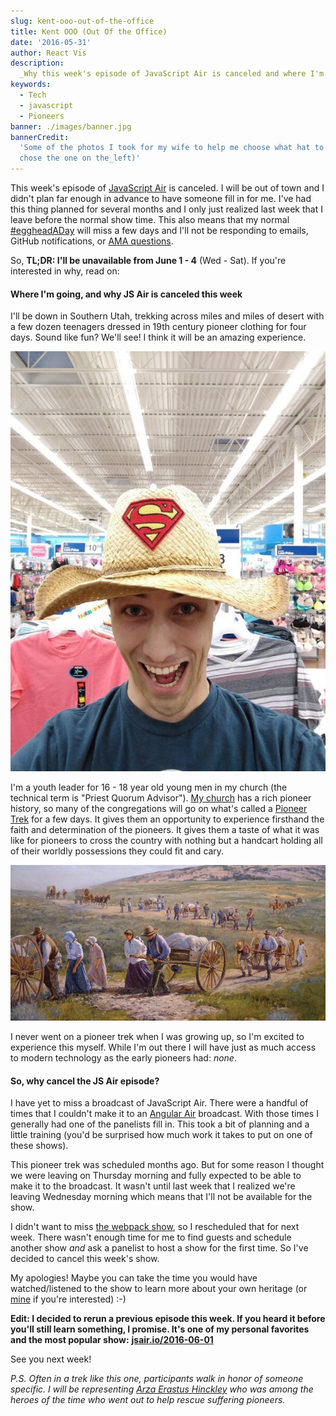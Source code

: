 ```yaml
---
slug: kent-ooo-out-of-the-office
title: Kent OOO (Out Of the Office)
date: '2016-05-31'
author: React Vis
description:
  _Why this week's episode of JavaScript Air is canceled and where I'm going..._
keywords:
  - Tech
  - javascript
  - Pioneers
banner: ./images/banner.jpg
bannerCredit:
  'Some of the photos I took for my wife to help me choose what hat to get (we
  chose the one on the_left)'
---
```


This week's episode of [JavaScript Air](https://javascriptair.com) is canceled.
I will be out of town and I didn't plan far enough in advance to have someone
fill in for me. I've had this thing planned for several months and I only just
realized last week that I leave before the normal show time. This also means
that my normal
[#eggheadADay](https://twitter.com/search?q=from%3Areact-vis%20%23eggheadADay&src=typd)
will miss a few days and I'll not be responding to emails, GitHub notifications,
or [AMA questions](https://github.com/react-vis/ama).

So, **TL;DR: I'll be unavailable from June 1 - 4** (Wed - Sat). If you're
interested in why, read on:

#### Where I'm going, and why JS Air is canceled this week

I'll be down in Southern Utah, trekking across miles and miles of desert with a
few dozen teenagers dressed in 19th century pioneer clothing for four days.
Sound like fun? We'll see! I think it will be an amazing experience.

![me wearing an awesome hat with a superman logo](./images/0.jpeg)

I'm a youth leader for 16 - 18 year old young men in my church (the technical
term is "Priest Quorum Advisor"). [My church](https://mormon.org) has a rich
pioneer history, so many of the congregations will go on what's called a
[Pioneer Trek](https://www.lds.org/youth/activities/stake-and-multistake-activities/camps-and-youth-conferences/treks?lang=eng)
for a few days. It gives them an opportunity to experience firsthand the faith
and determination of the pioneers. It gives them a taste of what it was like for
pioneers to cross the country with nothing but a handcart holding all of their
worldly possessions they could fit and cary.

[![Records of the Mormon pioneer handcart companies are included in the Overland Travel database](./images/1.jpeg)](http://kuer.org/post/new-tools-looking-pioneer-ancestors)

I never went on a pioneer trek when I was growing up, so I'm excited to
experience this myself. While I'm out there I will have just as much access to
modern technology as the early pioneers had: _none_.

#### So, why cancel the JS Air episode?

I have yet to miss a broadcast of JavaScript Air. There were a handful of times
that I couldn't make it to an [Angular Air](http://angularair.com) broadcast.
With those times I generally had one of the panelists fill in. This took a bit
of planning and a little training (you'd be surprised how much work it takes to
put on one of these shows).

This pioneer trek was scheduled months ago. But for some reason I thought we
were leaving on Thursday morning and fully expected to be able to make it to the
broadcast. It wasn't until last week that I realized we're leaving Wednesday
morning which means that I'll not be available for the show.

I didn't want to miss [the webpack show](https://jsair.io/webpack), so I
rescheduled that for next week. There wasn't enough time for me to find guests
and schedule another show _and_ ask a panelist to host a show for the first
time. So I've decided to cancel this week's show.

My apologies! Maybe you can take the time you would have watched/listened to the
show to learn more about your own heritage (or
[mine](https://history.lds.org/overlandtravels) if you're interested) :-)

**Edit: I decided to rerun a previous episode this week. If you heard it before
you'll still learn something, I promise. It's one of my personal favorites and
the most popular show:** [**jsair.io/2016-06-01**](http://jsair.io/2016-06-01)

See you next week!

_P.S. Often in a trek like this one, participants walk in honor of someone
specific. I will be representing_
[_Arza Erastus Hinckley_](http://wiki.hanksplace.net/index.php/Arza_Erastus_Hinckley)
_who was among the heroes of the time who went out to help rescue suffering
pioneers._

